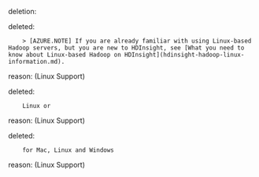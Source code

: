 deletion:

deleted:

		> [AZURE.NOTE] If you are already familiar with using Linux-based Hadoop servers, but you are new to HDInsight, see [What you need to know about Linux-based Hadoop on HDInsight](hdinsight-hadoop-linux-information.md).

reason: (Linux Support)

deleted:

		Linux or

reason: (Linux Support)

deleted:

		for Mac, Linux and Windows

reason: (Linux Support)

